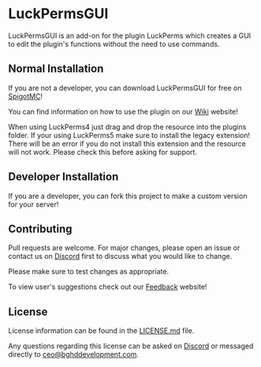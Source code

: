 # LuckPermsGUI

LuckPermsGUI is an add-on for the plugin LuckPerms which creates a GUI to edit the plugin's functions without the need to use commands. 

## Normal Installation

If you are not a developer, you can download LuckPermsGUI for free on [SpigotMC](https://www.spigotmc.org/resources/53460/)!  

You can find information on how to use the plugin on our [Wiki](https://wiki.bghddevelopment.com) website!

When using LuckPerms4 just drag and drop the resource into the plugins folder. If your using LuckPerms5 make sure to install the legacy extension! There will be an error if you do not install this extension and the resource will not work. Please check this before asking for support.

## Developer Installation

If you are a developer, you can fork this project to make a custom version for your server!


## Contributing
Pull requests are welcome. For major changes, please open an issue or contact us on [Discord](https://bghddevelopment.com/discord) first to discuss what you would like to change.

Please make sure to test changes as appropriate.  

To view user's suggestions check out our [Feedback](https://feedback.bghddevelopment.com) website!

## License
License information can be found in the [LICENSE.md](LICENSE.md) file.  


Any questions regarding this license can be asked on [Discord](https://bghddevelopment.com/discord) or messaged directly to [ceo@bghddevelopment.com](mailto:ceo@bghddevelopment.com).
